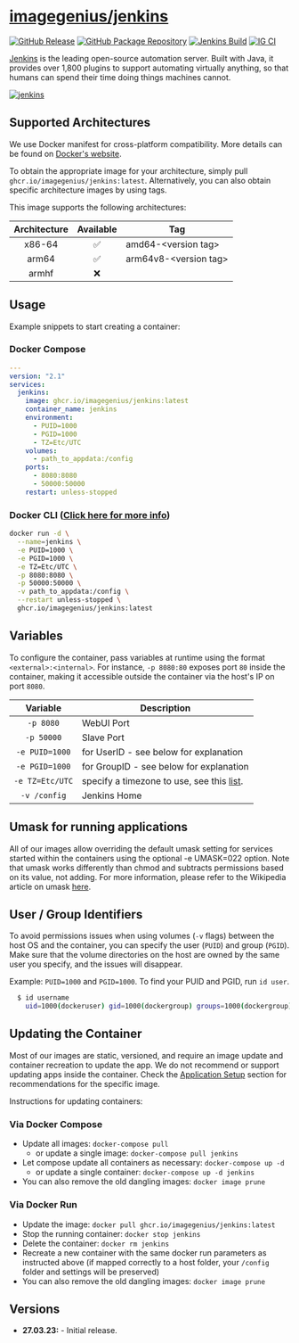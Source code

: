 <!-- DO NOT EDIT THIS FILE MANUALLY  -->

# [imagegenius/jenkins](https://github.com/imagegenius/docker-jenkins)

[![GitHub Release](https://img.shields.io/github/release/imagegenius/docker-jenkins.svg?color=007EC6&labelColor=555555&logoColor=ffffff&style=for-the-badge&logo=github)](https://github.com/imagegenius/docker-jenkins/releases)
[![GitHub Package Repository](https://shields.io/badge/GitHub%20Package-blue?logo=github&logoColor=ffffff&style=for-the-badge)](https://github.com/imagegenius/docker-jenkins/packages)
[![Jenkins Build](https://img.shields.io/jenkins/build?labelColor=555555&logoColor=ffffff&style=for-the-badge&jobUrl=https%3A%2F%2Fci.imagegenius.io%2Fjob%2FDocker-Pipeline-Builders%2Fjob%2Fdocker-jenkins%2Fjob%2Fmain%2F&logo=jenkins)](https://ci.imagegenius.io/job/Docker-Pipeline-Builders/job/docker-jenkins/job/main/)
[![IG CI](https://img.shields.io/badge/dynamic/yaml?color=007EC6&labelColor=555555&logoColor=ffffff&style=for-the-badge&label=CI&query=CI&url=https%3A%2F%2Fci-tests.imagegenius.io%2Fjenkins%2Flatest-main%2Fci-status.yml)](https://ci-tests.imagegenius.io/jenkins/latest-main/index.html)

[Jenkins](https://jenkins.io/) is the leading open-source automation server. Built with Java, it provides over 1,800 plugins to support automating virtually anything, so that humans can spend their time doing things machines cannot.

[![jenkins](https://camo.githubusercontent.com/1babb15d046739f64d24c9a3424dd912a88683894f6f2307a969501ad84739f8/68747470733a2f2f7777772e6a656e6b696e732e696f2f696d616765732f6a656e6b696e732d6c6f676f2d7469746c652d6461726b2e737667)](https://jenkins.io/)

## Supported Architectures

We use Docker manifest for cross-platform compatibility. More details can be found on [Docker's website](https://github.com/docker/distribution/blob/master/docs/spec/manifest-v2-2.md#manifest-list).

To obtain the appropriate image for your architecture, simply pull `ghcr.io/imagegenius/jenkins:latest`. Alternatively, you can also obtain specific architecture images by using tags.

This image supports the following architectures:

| Architecture | Available | Tag |
| :----: | :----: | ---- |
| x86-64 | ✅ | amd64-\<version tag\> |
| arm64 | ✅ | arm64v8-\<version tag\> |
| armhf | ❌ | |

## Usage

Example snippets to start creating a container:

### Docker Compose

```yaml
---
version: "2.1"
services:
  jenkins:
    image: ghcr.io/imagegenius/jenkins:latest
    container_name: jenkins
    environment:
      - PUID=1000
      - PGID=1000
      - TZ=Etc/UTC
    volumes:
      - path_to_appdata:/config
    ports:
      - 8080:8080
      - 50000:50000
    restart: unless-stopped
```

### Docker CLI ([Click here for more info](https://docs.docker.com/engine/reference/commandline/cli/))

```bash
docker run -d \
  --name=jenkins \
  -e PUID=1000 \
  -e PGID=1000 \
  -e TZ=Etc/UTC \
  -p 8080:8080 \
  -p 50000:50000 \
  -v path_to_appdata:/config \
  --restart unless-stopped \
  ghcr.io/imagegenius/jenkins:latest

```

## Variables

To configure the container, pass variables at runtime using the format `<external>:<internal>`. For instance, `-p 8080:80` exposes port `80` inside the container, making it accessible outside the container via the host's IP on port `8080`.

| Variable | Description |
| :----: | --- |
| `-p 8080` | WebUI Port |
| `-p 50000` | Slave Port |
| `-e PUID=1000` | for UserID - see below for explanation |
| `-e PGID=1000` | for GroupID - see below for explanation |
| `-e TZ=Etc/UTC` | specify a timezone to use, see this [list](https://en.wikipedia.org/wiki/List_of_tz_database_time_zones#List). |
| `-v /config` | Jenkins Home |

## Umask for running applications

All of our images allow overriding the default umask setting for services started within the containers using the optional -e UMASK=022 option. Note that umask works differently than chmod and subtracts permissions based on its value, not adding. For more information, please refer to the Wikipedia article on umask [here](https://en.wikipedia.org/wiki/Umask).

## User / Group Identifiers

To avoid permissions issues when using volumes (`-v` flags) between the host OS and the container, you can specify the user (`PUID`) and group (`PGID`). Make sure that the volume directories on the host are owned by the same user you specify, and the issues will disappear.

Example: `PUID=1000` and `PGID=1000`. To find your PUID and PGID, run `id user`.

```bash
  $ id username
    uid=1000(dockeruser) gid=1000(dockergroup) groups=1000(dockergroup)
```

## Updating the Container

Most of our images are static, versioned, and require an image update and container recreation to update the app. We do not recommend or support updating apps inside the container. Check the [Application Setup](#application-setup) section for recommendations for the specific image.

Instructions for updating containers:

### Via Docker Compose

* Update all images: `docker-compose pull`
  * or update a single image: `docker-compose pull jenkins`
* Let compose update all containers as necessary: `docker-compose up -d`
  * or update a single container: `docker-compose up -d jenkins`
* You can also remove the old dangling images: `docker image prune`

### Via Docker Run

* Update the image: `docker pull ghcr.io/imagegenius/jenkins:latest`
* Stop the running container: `docker stop jenkins`
* Delete the container: `docker rm jenkins`
* Recreate a new container with the same docker run parameters as instructed above (if mapped correctly to a host folder, your `/config` folder and settings will be preserved)
* You can also remove the old dangling images: `docker image prune`

## Versions

* **27.03.23:** - Initial release.
